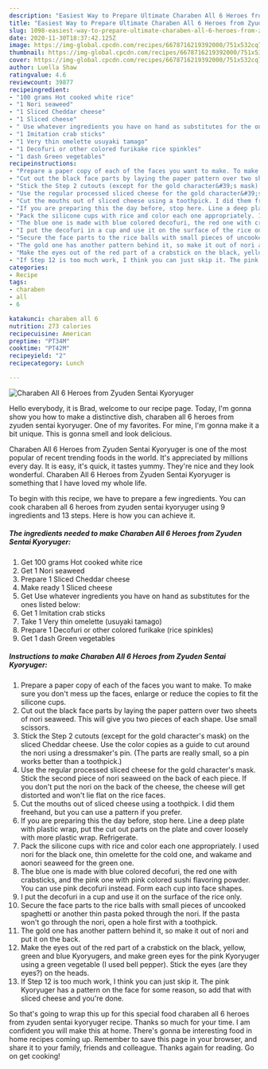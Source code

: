 ```yaml
---
description: "Easiest Way to Prepare Ultimate Charaben All 6 Heroes from Zyuden Sentai Kyoryuger"
title: "Easiest Way to Prepare Ultimate Charaben All 6 Heroes from Zyuden Sentai Kyoryuger"
slug: 1098-easiest-way-to-prepare-ultimate-charaben-all-6-heroes-from-zyuden-sentai-kyoryuger
date: 2020-11-30T18:37:42.125Z
image: https://img-global.cpcdn.com/recipes/6678716219392000/751x532cq70/charaben-all-6-heroes-from-zyuden-sentai-kyoryuger-recipe-main-photo.jpg
thumbnail: https://img-global.cpcdn.com/recipes/6678716219392000/751x532cq70/charaben-all-6-heroes-from-zyuden-sentai-kyoryuger-recipe-main-photo.jpg
cover: https://img-global.cpcdn.com/recipes/6678716219392000/751x532cq70/charaben-all-6-heroes-from-zyuden-sentai-kyoryuger-recipe-main-photo.jpg
author: Luella Shaw
ratingvalue: 4.6
reviewcount: 39877
recipeingredient:
- "100 grams Hot cooked white rice"
- "1 Nori seaweed"
- "1 Sliced Cheddar cheese"
- "1 Sliced cheese"
- " Use whatever ingredients you have on hand as substitutes for the ones listed below"
- "1 Imitation crab sticks"
- "1 Very thin omelette usuyaki tamago"
- "1 Decofuri or other colored furikake rice spinkles"
- "1 dash Green vegetables"
recipeinstructions:
- "Prepare a paper copy of each of the faces you want to make. To make sure you don&#39;t mess up the faces, enlarge or reduce the copies to fit the silicone cups."
- "Cut out the black face parts by laying the paper pattern over two sheets of nori seaweed. This will give you two pieces of each shape. Use small scissors."
- "Stick the Step 2 cutouts (except for the gold character&#39;s mask) on the sliced Cheddar cheese. Use the color copies as a guide to cut around the nori using a dressmaker&#39;s pin. (The parts are really small, so a pin works better than a toothpick.)"
- "Use the regular processed sliced cheese for the gold character&#39;s mask. Stick the second piece of nori seaweed on the back of each piece. If you don&#39;t put the nori on the back of the cheese, the cheese will get distorted and won&#39;t lie flat on the rice faces."
- "Cut the mouths out of sliced cheese using a toothpick. I did them freehand, but you can use a pattern if you prefer."
- "If you are preparing this the day before, stop here. Line a deep plate with plastic wrap, put the cut out parts on the plate and cover loosely with more plastic wrap. Refrigerate."
- "Pack the silicone cups with rice and color each one appropriately. I used nori for the black one, thin omelette for the cold one, and wakame and aonori seaweed for the green one."
- "The blue one is made with blue colored decofuri, the red one with crabsticks, and the pink one with pink colored sushi flavoring powder. You can use pink decofuri instead. Form each cup into face shapes."
- "I put the decofuri in a cup and use it on the surface of the rice only."
- "Secure the face parts to the rice balls with small pieces of uncooked spaghetti or another thin pasta poked through the nori. If the pasta won&#39;t go through the nori, open a hole first with a toothpick."
- "The gold one has another pattern behind it, so make it out of nori and put it on the back."
- "Make the eyes out of the red part of a crabstick on the black, yellow, green and blue Kyoryugers, and make green eyes for the pink Kyoryuger using a green vegetable (I used bell pepper). Stick the eyes (are they eyes?) on the heads."
- "If Step 12 is too much work, I think you can just skip it. The pink Kyoryuger has a pattern on the face for some reason, so add that with sliced cheese and you&#39;re done."
categories:
- Recipe
tags:
- charaben
- all
- 6

katakunci: charaben all 6 
nutrition: 273 calories
recipecuisine: American
preptime: "PT34M"
cooktime: "PT42M"
recipeyield: "2"
recipecategory: Lunch

---
```



![Charaben All 6 Heroes from Zyuden Sentai Kyoryuger](https://img-global.cpcdn.com/recipes/6678716219392000/751x532cq70/charaben-all-6-heroes-from-zyuden-sentai-kyoryuger-recipe-main-photo.jpg)

Hello everybody, it is Brad, welcome to our recipe page. Today, I'm gonna show you how to make a distinctive dish, charaben all 6 heroes from zyuden sentai kyoryuger. One of my favorites. For mine, I'm gonna make it a bit unique. This is gonna smell and look delicious.



Charaben All 6 Heroes from Zyuden Sentai Kyoryuger is one of the most popular of recent trending foods in the world. It's appreciated by millions every day. It is easy, it's quick, it tastes yummy. They're nice and they look wonderful. Charaben All 6 Heroes from Zyuden Sentai Kyoryuger is something that I have loved my whole life.


To begin with this recipe, we have to prepare a few ingredients. You can cook charaben all 6 heroes from zyuden sentai kyoryuger using 9 ingredients and 13 steps. Here is how you can achieve it.

<!--inarticleads1-->

##### The ingredients needed to make Charaben All 6 Heroes from Zyuden Sentai Kyoryuger:

1. Get 100 grams Hot cooked white rice
1. Get 1 Nori seaweed
1. Prepare 1 Sliced Cheddar cheese
1. Make ready 1 Sliced cheese
1. Get  Use whatever ingredients you have on hand as substitutes for the ones listed below:
1. Get 1 Imitation crab sticks
1. Take 1 Very thin omelette (usuyaki tamago)
1. Prepare 1 Decofuri or other colored furikake (rice spinkles)
1. Get 1 dash Green vegetables




<!--inarticleads2-->

##### Instructions to make Charaben All 6 Heroes from Zyuden Sentai Kyoryuger:

1. Prepare a paper copy of each of the faces you want to make. To make sure you don&#39;t mess up the faces, enlarge or reduce the copies to fit the silicone cups.
1. Cut out the black face parts by laying the paper pattern over two sheets of nori seaweed. This will give you two pieces of each shape. Use small scissors.
1. Stick the Step 2 cutouts (except for the gold character&#39;s mask) on the sliced Cheddar cheese. Use the color copies as a guide to cut around the nori using a dressmaker&#39;s pin. (The parts are really small, so a pin works better than a toothpick.)
1. Use the regular processed sliced cheese for the gold character&#39;s mask. Stick the second piece of nori seaweed on the back of each piece. If you don&#39;t put the nori on the back of the cheese, the cheese will get distorted and won&#39;t lie flat on the rice faces.
1. Cut the mouths out of sliced cheese using a toothpick. I did them freehand, but you can use a pattern if you prefer.
1. If you are preparing this the day before, stop here. Line a deep plate with plastic wrap, put the cut out parts on the plate and cover loosely with more plastic wrap. Refrigerate.
1. Pack the silicone cups with rice and color each one appropriately. I used nori for the black one, thin omelette for the cold one, and wakame and aonori seaweed for the green one.
1. The blue one is made with blue colored decofuri, the red one with crabsticks, and the pink one with pink colored sushi flavoring powder. You can use pink decofuri instead. Form each cup into face shapes.
1. I put the decofuri in a cup and use it on the surface of the rice only.
1. Secure the face parts to the rice balls with small pieces of uncooked spaghetti or another thin pasta poked through the nori. If the pasta won&#39;t go through the nori, open a hole first with a toothpick.
1. The gold one has another pattern behind it, so make it out of nori and put it on the back.
1. Make the eyes out of the red part of a crabstick on the black, yellow, green and blue Kyoryugers, and make green eyes for the pink Kyoryuger using a green vegetable (I used bell pepper). Stick the eyes (are they eyes?) on the heads.
1. If Step 12 is too much work, I think you can just skip it. The pink Kyoryuger has a pattern on the face for some reason, so add that with sliced cheese and you&#39;re done.




So that's going to wrap this up for this special food charaben all 6 heroes from zyuden sentai kyoryuger recipe. Thanks so much for your time. I am confident you will make this at home. There's gonna be interesting food in home recipes coming up. Remember to save this page in your browser, and share it to your family, friends and colleague. Thanks again for reading. Go on get cooking!
